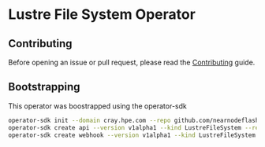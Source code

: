 # Lustre File System Operator

## Contributing

Before opening an issue or pull request, please read the [Contributing] guide.

[contributing]: CONTRIBUTING.md

## Bootstrapping

This operator was boostrapped using the operator-sdk

```bash
operator-sdk init --domain cray.hpe.com --repo github.com/nearnodeflash/lustre-fs-operator
operator-sdk create api --version v1alpha1 --kind LustreFileSystem --resource --controller
operator-sdk create webhook --version v1alpha1 --kind LustreFileSystem --programmatic-validation
```
